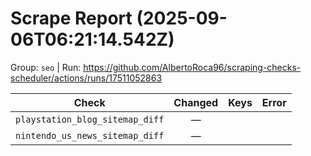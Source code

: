 # Scrape Report (2025-09-06T06:21:14.542Z)

Group: `seo`  |  Run: https://github.com/AlbertoRoca96/scraping-checks-scheduler/actions/runs/17511052863

| Check | Changed | Keys | Error |
|---|:---:|:--|:--|
| `playstation_blog_sitemap_diff` | — |  |  |
| `nintendo_us_news_sitemap_diff` | — |  |  |
